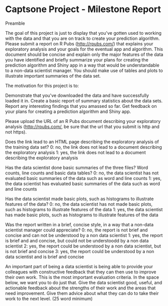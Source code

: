 # Captsone Project - Milestone Report

Preamble 

The goal of this project is just to display that you've gotten used to working with the data and that you are on track to create your prediction algorithm. Please submit a report on R Pubs (http://rpubs.com/) that explains your exploratory analysis and your goals for the eventual app and algorithm. This document should be concise and explain only the major features of the data you have identified and briefly summarize your plans for creating the prediction algorithm and Shiny app in a way that would be understandable to a non-data scientist manager. You should make use of tables and plots to illustrate important summaries of the data set.

The motivation for this project is to: 

Demonstrate that you've downloaded the data and have successfully loaded it in.
Create a basic report of summary statistics about the data sets.
Report any interesting findings that you amassed so far.
Get feedback on your plans for creating a prediction algorithm and Shiny app.

Please upload the URL of an R Pubs document describing your exploratory analysis (http://rpubs.com/, be sure that the url that you submit is http and not https). 

Does the link lead to an HTML page describing the exploratory analysis of the training data set?
0: no, the link does not lead to a document describing the exploratory analysis
1: yes, the link does not lead to a document describing the exploratory analysis

Has the data scientist done basic summaries of the three files? Word counts, line counts and basic data tables?
0: no, the data scientist has not evaluated basic summaries of the data such as word and line counts
1: yes, the data scientist has evaluated basic summaries of the data such as word and line counts

Has the data scientist made basic plots, such as histograms to illustrate features of the data?
0: no, the data scientist has not made basic plots, such as histograms to illustrate features of the data
1: yes, the data scientist has made basic plots, such as histograms to illustrate features of the data

Was the report written in a brief, concise style, in a way that a non-data scientist manager could appreciate?
0: no, the report is not brief and concise and can not be understood by a non data scientist
1: yes, the report is brief and and concise, but could not be understoodd by a non data scientist
2: yes, the report could be understood by a non data scientist, but is not brief and concise
3: yes, the report could be understood by a non data scientist and is brief and concise

An important part of being a data scientist is being able to provide your colleagues with constructive feedback that they can then use to improve their own work. This is the most important evaluation criteria. In the space below, we want you to do just that. Give the data scientist good, useful, and actionable feedback about the strengths of their work and the areas that need improvement. Give them advice about what they can do to take their work to the next level. (25 word minimum)
